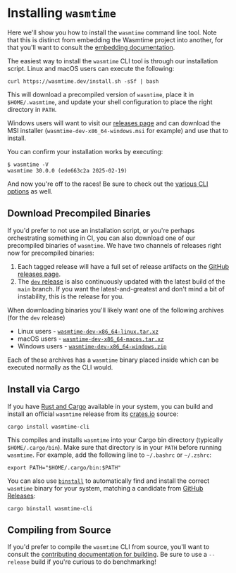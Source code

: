# Installing `wasmtime`

Here we'll show you how to install the `wasmtime` command line tool. Note that
this is distinct from embedding the Wasmtime project into another, for that
you'll want to consult the [embedding documentation](lang.md).

The easiest way to install the `wasmtime` CLI tool is through our installation
script. Linux and macOS users can execute the following:

```console
curl https://wasmtime.dev/install.sh -sSf | bash
```

This will download a precompiled version of `wasmtime`, place it in
`$HOME/.wasmtime`, and update your shell configuration to place the right
directory in `PATH`.

Windows users will want to visit our [releases page][releases] and can download
the MSI installer (`wasmtime-dev-x86_64-windows.msi` for example) and use that
to install.

[releases]: https://github.com/bytecodealliance/wasmtime/releases/latest

You can confirm your installation works by executing:

```shell-session
$ wasmtime -V
wasmtime 30.0.0 (ede663c2a 2025-02-19)
```

And now you're off to the races! Be sure to check out the [various CLI
options](cli-options.md) as well.

## Download Precompiled Binaries

If you'd prefer to not use an installation script, or you're perhaps
orchestrating something in CI, you can also download one of our precompiled
binaries of `wasmtime`. We have two channels of releases right now for
precompiled binaries:

1. Each tagged release will have a full set of release artifacts on the [GitHub
   releases page][releases].
2. The [`dev` release] is also continuously updated with the latest build of the
   `main` branch. If you want the latest-and-greatest and don't mind a bit of
   instability, this is the release for you.

[`dev` release]: https://github.com/bytecodealliance/wasmtime/releases/tag/dev

When downloading binaries you'll likely want one of the following archives (for
the `dev` release)

* Linux users - [`wasmtime-dev-x86_64-linux.tar.xz`]
* macOS users - [`wasmtime-dev-x86_64-macos.tar.xz`]
* Windows users - [`wasmtime-dev-x86_64-windows.zip`]

Each of these archives has a `wasmtime` binary placed inside which can be
executed normally as the CLI would.

[`wasmtime-dev-x86_64-linux.tar.xz`]: https://github.com/bytecodealliance/wasmtime/releases/download/dev/wasmtime-dev-x86_64-linux.tar.xz
[`wasmtime-dev-x86_64-macos.tar.xz`]: https://github.com/bytecodealliance/wasmtime/releases/download/dev/wasmtime-dev-x86_64-macos.tar.xz
[`wasmtime-dev-x86_64-windows.zip`]: https://github.com/bytecodealliance/wasmtime/releases/download/dev/wasmtime-dev-x86_64-windows.zip

## Install via Cargo

If you have [Rust and Cargo](https://www.rust-lang.org/tools/install) available in your system, you can build and install an official `wasmtime` release from its [crates.io](https://crates.io/crates/wasmtime-cli) source:

```console
cargo install wasmtime-cli
```

This compiles and installs `wasmtime` into your Cargo bin directory (typically `$HOME/.cargo/bin`). Make sure that directory is in your `PATH` before running `wasmtime`. For example, add the following line to `~/.bashrc` or `~/.zshrc`:

```console
export PATH="$HOME/.cargo/bin:$PATH"
```

You can also use [`binstall`](https://github.com/cargo-bins/cargo-binstall) to automatically find and install the correct `wasmtime` binary for your system, matching a candidate from [GitHub Releases](https://github.com/bytecodealliance/wasmtime/releases):  

```console
cargo binstall wasmtime-cli
```

## Compiling from Source

If you'd prefer to compile the `wasmtime` CLI from source, you'll want to
consult the [contributing documentation for building](contributing-building.md).
Be sure to use a `--release` build if you're curious to do benchmarking!
